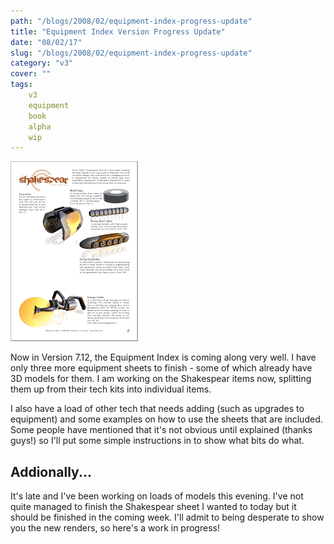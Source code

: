 ```yaml
---
path: "/blogs/2008/02/equipment-index-progress-update"
title: "Equipment Index Version Progress Update"
date: "08/02/17"
slug: "/blogs/2008/02/equipment-index-progress-update"
category: "v3"
cover: ""
tags:
    v3
    equipment
    book
    alpha
    wip
---
```

![Tech kit items](./images/shakespearteaser.gif)
		
Now in Version 7.12, the Equipment Index is coming along very well. I have only three more equipment sheets to finish - some of which already have 3D models for them. I am working on the Shakespear items now, splitting them up from their tech kits into individual items.
		
I also have a load of other tech that needs adding (such as upgrades to equipment) and some examples on how to use the sheets that are included. Some people have mentioned that it's not obvious until explained (thanks guys!) so I'll put some simple instructions in to show what bits do what.
		
## Addionally...
It's late and I've been working on loads of models this evening. I've not quite managed to finish the Shakespear sheet I wanted to today but it should be finished in the coming week. I'll admit to being desperate to show you the new renders, so here's a work in progress!